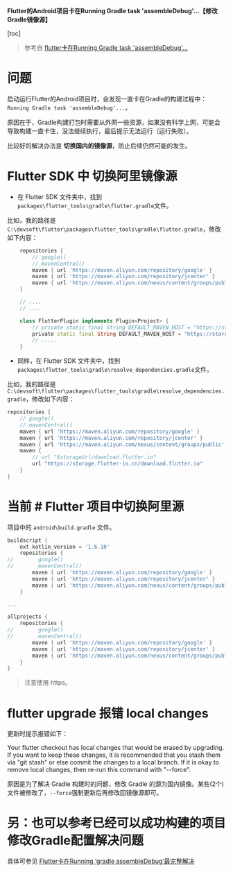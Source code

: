 **Flutter的Android项目卡在Running Gradle task 'assembleDebug'...【修改Gradle镜像源】**

[toc]

> 参考自 [flutter卡在Running Gradle task 'assembleDebug'...](https://www.cnblogs.com/lovewhatIlove/p/16323828.html)

# 问题

启动运行Flutter的Android项目时，会发现一直卡在Gradle的构建过程中：`Running Gradle task 'assembleDebug'...`。

原因在于，Gradle构建打包时需要从外网一些资源，如果没有科学上网，可能会导致构建一直卡住，没法继续执行，最后提示无法运行（运行失败）。

比较好的解决办法是 **切换国内的镜像源**，防止后续仍然可能的发生。

# Flutter SDK 中 切换阿里镜像源

- 在 Flutter SDK 文件夹中，找到`packages\flutter_tools\gradle\flutter.gradle`文件。

比如，我的路径是`C:\devsoft\flutter\packages\flutter_tools\gradle\flutter.gradle`，修改如下内容：

```dart
    repositories {
        // google()
        // mavenCentral()
        maven { url 'https://maven.aliyun.com/repository/google' }
        maven { url 'https://maven.aliyun.com/repository/jcenter' }
        maven { url 'https://maven.aliyun.com/nexus/content/groups/public' }
    }

    // ....
    // ....

    class FlutterPlugin implements Plugin<Project> {
        // private static final String DEFAULT_MAVEN_HOST = "https://storage.googleapis.com";
        private static final String DEFAULT_MAVEN_HOST = "https://storage.flutter-io.cn";
        // .....
    }
```

- 同样，在 Flutter SDK 文件夹中，找到`packages\flutter_tools\gradle\resolve_dependencies.gradle`文件。

比如，我的路径是`C:\devsoft\flutter\packages\flutter_tools\gradle\resolve_dependencies.gradle`，修改如下内容：

```dart
repositories {
    // google()
    // mavenCentral()
    maven { url 'https://maven.aliyun.com/repository/google' }
    maven { url 'https://maven.aliyun.com/repository/jcenter' }
    maven { url 'https://maven.aliyun.com/nexus/content/groups/public' }
    maven {
        // url "$storageUrl/download.flutter.io"
        url "https://storage.flutter-io.cn/download.flutter.io"
    }
}
```

# 当前 # Flutter 项目中切换阿里源

项目中的 `android\build.gradle` 文件。

```dart
buildscript {
    ext.kotlin_version = '1.6.10'
    repositories {
//        google()
//        mavenCentral()
        maven { url 'https://maven.aliyun.com/repository/google' }
        maven { url 'https://maven.aliyun.com/repository/jcenter' }
        maven { url 'https://maven.aliyun.com/nexus/content/groups/public' }
    }

...

allprojects {
    repositories {
//        google()
//        mavenCentral()
        maven { url 'https://maven.aliyun.com/repository/google' }
        maven { url 'https://maven.aliyun.com/repository/jcenter' }
        maven { url 'https://maven.aliyun.com/nexus/content/groups/public' }
    }
}
```

> 注意使用 https。

# flutter upgrade 报错 local changes

更新时提示报错如下：

Your flutter checkout has local changes that would be erased by upgrading. If you want to keep these changes, it is
recommended that you stash them via "git stash" or else commit the changes to a local branch. If it is okay to remove local
changes, then re-run this command with "--force".

原因是为了解决 Gradle 构建时的问题，修改 Gradle 的源为国内镜像。某些(2个)文件被修改了，`--force`强制更新后再修改回镜像源即可。

# 另：也可以参考已经可以成功构建的项目修改Gradle配置解决问题

具体可参见 [Flutter卡在Running ‘gradle assembleDebug‘最完整解决](https://blog.csdn.net/qq_43596067/article/details/107710915)

